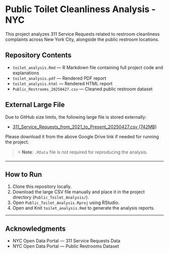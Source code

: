 # Public Toilet Cleanliness Analysis - NYC

This project analyzes 311 Service Requests related to restroom cleanliness complaints across New York City, alongside the public restroom locations.

## Repository Contents
- `toilet_analysis.Rmd` — R Markdown file containing full project code and explanations
- `toilet_analysis.pdf` — Rendered PDF report
- `toilet_analysis.html` — Rendered HTML report
- `Public_Restrooms_20250427.csv` — Cleaned public restroom dataset

## External Large File

Due to GitHub size limits, the following large file is stored externally:

- [311_Service_Requests_from_2021_to_Present_20250427.csv (742MB)](https://drive.google.com/drive/folders/1CrIuw_c6kXsgvKGLi9GucV4uVyHpsyU1?usp=sharing)

Please download it from the above Google Drive link if needed for running the project.

> ⚡ **Note**: `.RData` file is not required for reproducing the analysis.

---

## How to Run
1. Clone this repository locally.
2. Download the large CSV file manually and place it in the project directory (`Public_Toilet_Analysis/`).
3. Open `Public_Toilet_Analysis.Rproj` using RStudio.
4. Open and Knit `toilet_analysis.Rmd` to generate the analysis reports.

---

## Acknowledgments
- NYC Open Data Portal — 311 Service Requests Data
- NYC Open Data Portal — Public Restrooms Dataset
